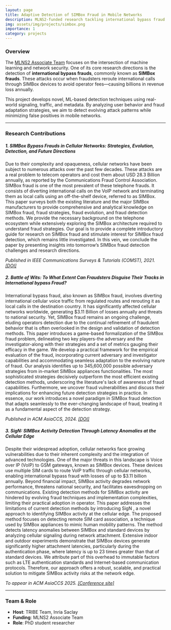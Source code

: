 ```yaml
---
layout: page
title: Adaptive Detection of SIMBox Fraud in Mobile Networks
description: MLNS2-funded research tackling international bypass fraud through behavioral modeling and adaptive machine learning techniques.
img: assets/img/projects/simbox.png
importance: 1
category: projects
---
```


### Overview
The [MLNS2 Associate Team](https://team.inria.fr/mlns2/) focuses on the intersection of machine learning and network security. One of its core research directions is the detection of **international bypass frauds**, commonly known as **SIMBox frauds**. These attacks occur when fraudsters reroute international calls through SIMBox devices to avoid operator fees—causing billions in revenue loss annually.

This project develops novel, ML-based detection techniques using real-world signaling, traffic, and metadata. By analyzing user behavior and fraud adaptation strategies, we aim to detect evolving attack patterns while minimizing false positives in mobile networks.

---

### Research Contributions

##### 1. SIMBox Bypass Frauds in Cellular Networks: Strategies, Evolution, Detection, and Future Directions
Due to their complexity and opaqueness, cellular networks have been subject to numerous attacks over the past few decades. These attacks are a real problem to telecom operators and cost them about USD 28.3 Billion annually, as reported by the Communications Fraud Control Association. SIMBox fraud is one of the most prevalent of these telephone frauds. It consists of diverting international calls on the VoIP network and terminating them as local calls using an off-the-shelf device, referred to as SIMBox. This paper surveys both the existing literature and the major SIMBox manufacturers to provide comprehensive and analytical knowledge on SIMBox fraud, fraud strategies, fraud evolution, and fraud detection methods. We provide the necessary background on the telephone ecosystem while extensively exploring the SIMBox architecture required to understand fraud strategies. Our goal is to provide a complete introductory guide for research on SIMBox fraud and stimulate interest for SIMBox fraud detection, which remains little investigated. In this vein, we conclude the paper by presenting insights into tomorrow’s SIMBox fraud detection challenges and research directions.
<p class="text-end"><em>Published in IEEE Communications Surveys & Tutorials (COMST), 2021. <a href="https://doi.org/10.1109/COMST.2021.3100916">[DOI]</a></em></p>


##### 2. Battle of Wits: To What Extent Can Fraudsters Disguise Their Tracks in International bypass Fraud? 
International bypass fraud, also known as SIMBox fraud, involves diverting international cellular voice traffic from regulated routes and rerouting it as local calls in the destination country. It has significantly affected cellular networks worldwide, generating $3.11 Billion of losses annually and threats to national security. Yet, SIMBox fraud remains an ongoing challenge, eluding operators detection due to the continual refinement of fraudulent behavior that is often overlooked in the design and validation of detection methods.
This paper introduces a game-based formalization of the SIMBox fraud problem, delineating two key players-the adversary and the investigator-along with their strategies and a set of metrics gauging their efficacy in the game. We develop a practical framework for the empirical evaluation of the fraud, incorporating current adversary and investigator capabilities and accommodating seamless adaptation to the evolving nature of fraud. Our analysis identifies up to 345,600,000 possible adversary strategies from in-market SIMBox appliances functionalities. The most sophisticated strategies decisively outperform the most efficient existing detection methods, underscoring the literature's lack of awareness of fraud capabilities. Furthermore, we uncover fraud vulnerabilities and discuss their implications for enhancing future detection strategies in practice. In essence, our work introduces a novel paradigm in SIMBox fraud detection that adapts seamlessly to the ever-changing landscape of fraud, treating it as a fundamental aspect of the detection strategy.
<p class="text-end"><em>Published in ACM AsiaCCS, 2024. <a href="https://doi.org/10.1145/3634737.3657023">[DOI]</a></em></p>



##### 3. SigN: SIMBox Activity Detection Through Latency Anomalies at the Cellular Edge
Despite their widespread adoption, cellular networks face growing vulnerabilities due to their inherent complexity and the integration of advanced technologies. One of the major threats in this landscape is Voice over IP (VoIP) to GSM gateways, known as SIMBox devices. These devices use multiple SIM cards to route VoIP traffic through cellular networks, enabling international bypass fraud with losses of up to $3.11 billion annually. Beyond financial impact, SIMBox activity degrades network performance, threatens national security, and facilitates eavesdropping on communications. Existing detection methods for SIMBox activity are hindered by evolving fraud techniques and implementation complexities, limiting their practical adoption in operator. This paper addresses the limitations of current detection methods by introducing SigN , a novel approach to identifying SIMBox activity at the cellular edge. The proposed method focuses on detecting remote SIM card association, a technique used by SIMBox appliances to mimic human mobility patterns. The method detects latency anomalies between SIMBox and standard devices by analyzing cellular signaling during network attachment. Extensive indoor and outdoor experiments demonstrate that SIMBox devices generate significantly higher attachment latencies, particularly during the authentication phase, where latency is up to 23 times greater than that of standard devices. We attribute part of this overhead to immutable factors such as LTE authentication standards and Internet-based communication protocols. Therefore, our approach offers a robust, scalable, and practical solution to mitigate SIMBox activity risks at the network edge.
<p class="text-end"><em>To appear in ACM AsiaCCS 2025. <a href="https://asiaccs2025.hust.edu.vn/cycle-2-papers/">[Conference site]</a></em></p>

---

### Team & Role
- **Host**: TRIBE Team, Inria Saclay  
- **Funding**: MLNS2 Associate Team  
- **Role**: PhD student researcher
